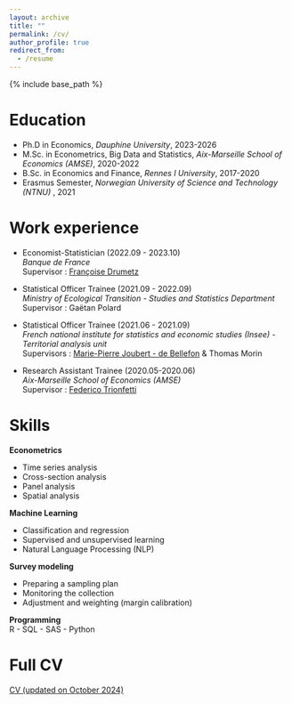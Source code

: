 ```yaml
---
layout: archive
title: ""
permalink: /cv/
author_profile: true
redirect_from:
  - /resume
---
```


{% include base_path %}

Education
======

* Ph.D in Economics, *Dauphine University*, 2023-2026 
* M.Sc. in Econometrics, Big Data and Statistics, *Aix-Marseille School of Economics (AMSE)*, 2020-2022
* B.Sc. in Economics and Finance, *Rennes I University*, 2017-2020
* Erasmus Semester, *Norwegian University of Science and Technology (NTNU)* , 2021

Work experience
======
   
* Economist-Statistician (2022.09 - 2023.10) \
     *Banque de France* \
     Supervisor : [Françoise Drumetz](https://scholar.google.com/citations?user=sqzqs7QAAAAJ&hl=fr&oi=ao)
      
* Statistical Officer Trainee (2021.09 - 2022.09) \
    *Ministry of Ecological Transition - Studies and Statistics Department* \
    Supervisor : Gaëtan Polard

* Statistical Officer Trainee (2021.06 - 2021.09) \
     *French national institute for statistics and economic studies (Insee) - Territorial analysis unit* \
    Supervisors : [Marie-Pierre Joubert - de Bellefon](https://scholar.google.com/citations?user=0iAPM98AAAAJ&hl=fr) & Thomas Morin
 
*  Research Assistant Trainee (2020.05-2020.06) \
    *Aix-Marseille School of Economics (AMSE)* \
    Supervisor : [Federico Trionfetti](https://trionfetti.wordpress.com/)
   
  
Skills
======

**Econometrics**
   * Time series analysis 
   * Cross-section analysis 
   * Panel analysis 
   * Spatial analysis  
   
**Machine Learning**
  * Classification and regression 
  * Supervised and unsupervised learning 
  * Natural Language Processing (NLP)
    
  **Survey modeling**
  * Preparing a sampling plan 
  * Monitoring the collection 
  * Adjustment and weighting (margin calibration) 
  
 **Programming** \
  R - SQL - SAS - Python

Full CV
======
[CV (updated on October 2024)](https://mbruguet.github.io/files/CV_BRUGUET.pdf)

  

